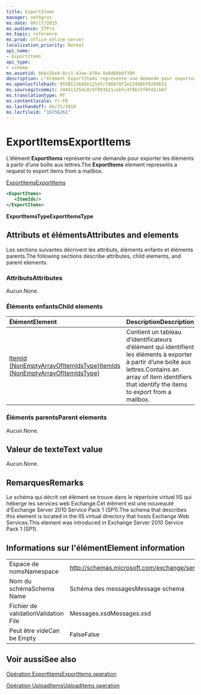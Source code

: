 ```yaml
---
title: ExportItems
manager: sethgros
ms.date: 09/17/2015
ms.audience: ITPro
ms.topic: reference
ms.prod: office-online-server
localization_priority: Normal
api_name:
- ExportItems
api_type:
- schema
ms.assetid: bbbc56e4-8cc1-43ae-b70a-9a8d6bb0f399
description: L’élément ExportItems représente une demande pour exporter les éléments à partir d’une boîte aux lettres.
ms.openlocfilehash: 055012166bb125dfcf86070f2e23496bf0209b51
ms.sourcegitcommit: 34041125dc8c5f993b21cebfc4f8b72f0fd2cb6f
ms.translationtype: MT
ms.contentlocale: fr-FR
ms.lasthandoff: 06/25/2018
ms.locfileid: "19756261"
---
```

# <a name="exportitems"></a><span data-ttu-id="14a6b-103">ExportItems</span><span class="sxs-lookup"><span data-stu-id="14a6b-103">ExportItems</span></span>

<span data-ttu-id="14a6b-104">L’élément **ExportItems** représente une demande pour exporter les éléments à partir d’une boîte aux lettres.</span><span class="sxs-lookup"><span data-stu-id="14a6b-104">The **ExportItems** element represents a request to export items from a mailbox.</span></span> 
  
[<span data-ttu-id="14a6b-105">ExportItems</span><span class="sxs-lookup"><span data-stu-id="14a6b-105">ExportItems</span></span>](exportitems.md)
  
```XML
<ExportItems>
   <ItemIds/>
</ExportItems>
```

 <span data-ttu-id="14a6b-106">**ExportItemsType**</span><span class="sxs-lookup"><span data-stu-id="14a6b-106">**ExportItemsType**</span></span>
## <a name="attributes-and-elements"></a><span data-ttu-id="14a6b-107">Attributs et éléments</span><span class="sxs-lookup"><span data-stu-id="14a6b-107">Attributes and elements</span></span>

<span data-ttu-id="14a6b-108">Les sections suivantes décrivent les attributs, éléments enfants et éléments parents.</span><span class="sxs-lookup"><span data-stu-id="14a6b-108">The following sections describe attributes, child elements, and parent elements.</span></span>
  
### <a name="attributes"></a><span data-ttu-id="14a6b-109">Attributs</span><span class="sxs-lookup"><span data-stu-id="14a6b-109">Attributes</span></span>

<span data-ttu-id="14a6b-110">Aucun.</span><span class="sxs-lookup"><span data-stu-id="14a6b-110">None.</span></span>
  
### <a name="child-elements"></a><span data-ttu-id="14a6b-111">Éléments enfants</span><span class="sxs-lookup"><span data-stu-id="14a6b-111">Child elements</span></span>

|<span data-ttu-id="14a6b-112">**Élément**</span><span class="sxs-lookup"><span data-stu-id="14a6b-112">**Element**</span></span>|<span data-ttu-id="14a6b-113">**Description**</span><span class="sxs-lookup"><span data-stu-id="14a6b-113">**Description**</span></span>|
|:-----|:-----|
|[<span data-ttu-id="14a6b-114">ItemId (NonEmptyArrayOfItemIdsType)</span><span class="sxs-lookup"><span data-stu-id="14a6b-114">ItemIds (NonEmptyArrayOfItemIdsType)</span></span>](itemids-nonemptyarrayofitemidstype.md) <br/> |<span data-ttu-id="14a6b-115">Contient un tableau d’identificateurs d’élément qui identifient les éléments à exporter à partir d’une boîte aux lettres.</span><span class="sxs-lookup"><span data-stu-id="14a6b-115">Contains an array of item identifiers that identify the items to export from a mailbox.</span></span>  <br/> |
   
### <a name="parent-elements"></a><span data-ttu-id="14a6b-116">Éléments parents</span><span class="sxs-lookup"><span data-stu-id="14a6b-116">Parent elements</span></span>

<span data-ttu-id="14a6b-117">Aucun.</span><span class="sxs-lookup"><span data-stu-id="14a6b-117">None.</span></span>
  
## <a name="text-value"></a><span data-ttu-id="14a6b-118">Valeur de texte</span><span class="sxs-lookup"><span data-stu-id="14a6b-118">Text value</span></span>

<span data-ttu-id="14a6b-119">Aucun.</span><span class="sxs-lookup"><span data-stu-id="14a6b-119">None.</span></span>
  
## <a name="remarks"></a><span data-ttu-id="14a6b-120">Remarques</span><span class="sxs-lookup"><span data-stu-id="14a6b-120">Remarks</span></span>

<span data-ttu-id="14a6b-121">Le schéma qui décrit cet élément se trouve dans le répertoire virtuel IIS qui héberge les services web Exchange.Cet élément est une nouveauté d'Exchange Server 2010 Service Pack 1 (SP1).</span><span class="sxs-lookup"><span data-stu-id="14a6b-121">The schema that describes this element is located in the IIS virtual directory that hosts Exchange Web Services.This element was introduced in Exchange Server 2010 Service Pack 1 (SP1).</span></span>
  
## <a name="element-information"></a><span data-ttu-id="14a6b-122">Informations sur l'élément</span><span class="sxs-lookup"><span data-stu-id="14a6b-122">Element information</span></span>

|||
|:-----|:-----|
|<span data-ttu-id="14a6b-123">Espace de noms</span><span class="sxs-lookup"><span data-stu-id="14a6b-123">Namespace</span></span>  <br/> |http://schemas.microsoft.com/exchange/services/2006/messages  <br/> |
|<span data-ttu-id="14a6b-124">Nom du schéma</span><span class="sxs-lookup"><span data-stu-id="14a6b-124">Schema Name</span></span>  <br/> |<span data-ttu-id="14a6b-125">Schéma des messages</span><span class="sxs-lookup"><span data-stu-id="14a6b-125">Message schema</span></span>  <br/> |
|<span data-ttu-id="14a6b-126">Fichier de validation</span><span class="sxs-lookup"><span data-stu-id="14a6b-126">Validation File</span></span>  <br/> |<span data-ttu-id="14a6b-127">Messages.xsd</span><span class="sxs-lookup"><span data-stu-id="14a6b-127">Messages.xsd</span></span>  <br/> |
|<span data-ttu-id="14a6b-128">Peut être vide</span><span class="sxs-lookup"><span data-stu-id="14a6b-128">Can be Empty</span></span>  <br/> |<span data-ttu-id="14a6b-129">False</span><span class="sxs-lookup"><span data-stu-id="14a6b-129">False</span></span>  <br/> |
   
## <a name="see-also"></a><span data-ttu-id="14a6b-130">Voir aussi</span><span class="sxs-lookup"><span data-stu-id="14a6b-130">See also</span></span>



[<span data-ttu-id="14a6b-131">Opération ExportItems</span><span class="sxs-lookup"><span data-stu-id="14a6b-131">ExportItems operation</span></span>](exportitems-operation.md)
  
[<span data-ttu-id="14a6b-132">Opération UploadItems</span><span class="sxs-lookup"><span data-stu-id="14a6b-132">UploadItems operation</span></span>](uploaditems-operation.md)


